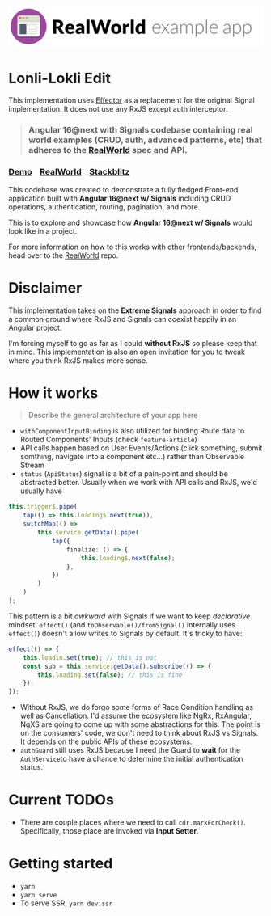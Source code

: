 # ![RealWorld Example App](logo.png)

# Lonli-Lokli Edit

This implementation uses [Effector](https://effector.dev/) as a replacement for the original Signal implementation. It does not use any RxJS except auth interceptor.


> ### Angular 16@next with Signals codebase containing real world examples (CRUD, auth, advanced patterns, etc) that adheres to the [RealWorld](https://github.com/gothinkster/realworld) spec and API.

### [Demo](https://ng-conduit-signals.vercel.app/)&nbsp;&nbsp;&nbsp;&nbsp;[RealWorld](https://github.com/gothinkster/realworld)&nbsp;&nbsp;&nbsp;&nbsp;[Stackblitz](https://stackblitz.com/github/nartc/ng-conduit-signals?preset=node/)

This codebase was created to demonstrate a fully fledged Front-end application built with **Angular 16@next w/ Signals** including CRUD operations, authentication, routing, pagination, and more.

This is to explore and showcase how **Angular 16@next w/ Signals** would look like in a project.

For more information on how to this works with other frontends/backends, head over to the [RealWorld](https://github.com/gothinkster/realworld) repo.

# Disclaimer

This implementation takes on the **Extreme Signals** approach in order to find a common ground where RxJS and Signals can
coexist happily in an Angular project.

I'm forcing myself to go as far as I could **without RxJS** so please keep that in mind. This implementation is also an
open invitation for you to tweak where you think RxJS makes more sense.

# How it works

> Describe the general architecture of your app here

-   `withComponentInputBinding` is also utilized for binding Route data to Routed Components' Inputs (check `feature-article`)
-   API calls happen based on User Events/Actions (click something, submit somthing, navigate into a component etc...) rather than Observable Stream
-   `status` (`ApiStatus`) signal is a bit of a pain-point and should be abstracted better. Usually when we work with API calls and RxJS, we'd usually have

```ts
this.trigger$.pipe(
    tap(() => this.loading$.next(true)),
    switchMap(() =>
        this.service.getData().pipe(
            tap({
                finalize: () => {
                    this.loading$.next(false);
                },
            })
        )
    )
);
```

This pattern is a bit _awkward_ with Signals if we want to keep _declarative_ mindset. `effect()` (and `toObservable()/fromSignal()` internally uses `effect()`) doesn't allow
writes to Signals by default. It's tricky to have:

```ts
effect(() => {
    this.loadin.set(true); // this is not
    const sub = this.service.getData().subscribe(() => {
        this.loading.set(false); // this is fine
    });
});
```

-   Without RxJS, we do forgo some forms of Race Condition handling as well as Cancellation. I'd assume the ecosystem like NgRx, RxAngular, NgXS are going to come up with
    some abstractions for this. The point is on the consumers' code, we don't need to think about RxJS vs Signals. It depends on the public APIs of these ecosystems.
-   `authGuard` still uses RxJS because I need the Guard to **wait** for the `AuthService`to have a chance to determine the initial authentication status.

# Current TODOs

-   There are couple places where we need to call `cdr.markForCheck()`. Specifically, those place are invoked via **Input Setter**.

# Getting started

-   `yarn`
-   `yarn serve`
-   To serve SSR, `yarn dev:ssr`
